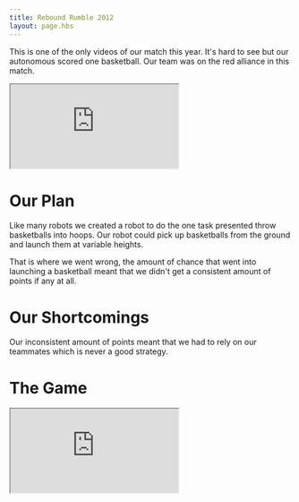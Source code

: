 ```yaml
---
title: Rebound Rumble 2012
layout: page.hbs
---
```

This is one of the only videos of our match this year. It's hard to see but our autonomous scored one basketball. Our team was on the red alliance in this match.

<div class="videowrapper">
  <iframe src="https://www.youtube.com/embed/V3YaV2gBIsE" allowfullscreen></iframe>
</div>

# Our Plan

Like many robots we created a robot to do the one task presented throw basketballs into hoops. Our robot could pick up basketballs from the ground and launch them at variable heights.

That is where we went wrong, the amount of chance that went into launching a basketball meant that we didn't get a consistent amount of points if any at all.

# Our Shortcomings

Our inconsistent amount of points meant that we had to rely on our teammates which is never a good strategy.

# The Game

<div class="videowrapper">
  <iframe src="https://www.youtube.com/embed/-bRXOTLQvoE" allowfullscreen></iframe>
</div>